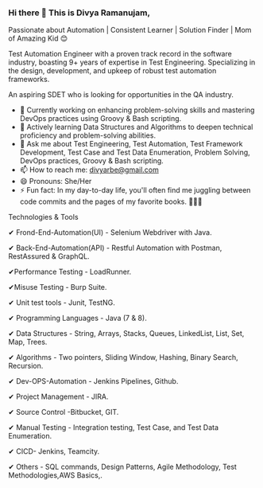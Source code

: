 ### Hi there 👋 This is Divya Ramanujam,


Passionate about Automation | Consistent Learner | Solution Finder | Mom of Amazing Kid 😊

Test Automation Engineer with a proven track record in the software industry, boasting 9+ years of expertise in Test Engineering. Specializing in the design, development, and upkeep of robust test automation frameworks.

An aspiring SDET who is looking for opportunities in the QA industry.

- 🔭 Currently working on enhancing problem-solving skills and mastering DevOps practices using Groovy & Bash scripting.
- 🌱 Actively learning Data Structures and Algorithms to deepen technical proficiency and problem-solving abilities.
- 💬 Ask me about Test Engineering, Test Automation, Test Framework Development, Test Case and Test Data Enumeration, Problem Solving, DevOps practices, Groovy & Bash scripting.
- 📫 How to reach me: divyarbe@gmail.com
- 😄 Pronouns: She/Her
- ⚡ Fun fact:  In my day-to-day life, you'll often find me juggling between code commits and the pages of my favorite books. 📖👩‍💻

Technologies & Tools

✔ Frond-End-Automation(UI) - Selenium Webdriver with Java.

✔ Back-End-Automation(API) - Restful Automation with Postman, RestAssured & GraphQL.

✔Performance Testing - LoadRunner.

✔Misuse Testing - Burp Suite.

✔ Unit test tools - Junit, TestNG.

✔ Programming Languages - Java (7 & 8).

✔ Data Structures - String, Arrays, Stacks, Queues, LinkedList, List, Set, Map, Trees.

✔ Algorithms - Two pointers, Sliding Window, Hashing, Binary Search, Recursion.

✔ Dev-OPS-Automation - Jenkins Pipelines, Github.

✔ Project Management - JIRA.

✔ Source Control -Bitbucket, GIT.

✔ Manual Testing - Integration testing, Test Case, and Test Data Enumeration.

✔ CICD- Jenkins, Teamcity.

✔ Others - SQL commands, Design Patterns, Agile Methodology, Test Methodologies,AWS Basics,.


